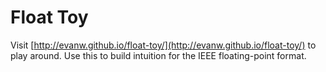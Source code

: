 # Float Toy

Visit [http://evanw.github.io/float-toy/](http://evanw.github.io/float-toy/) to play around.
Use this to build intuition for the IEEE floating-point format.

